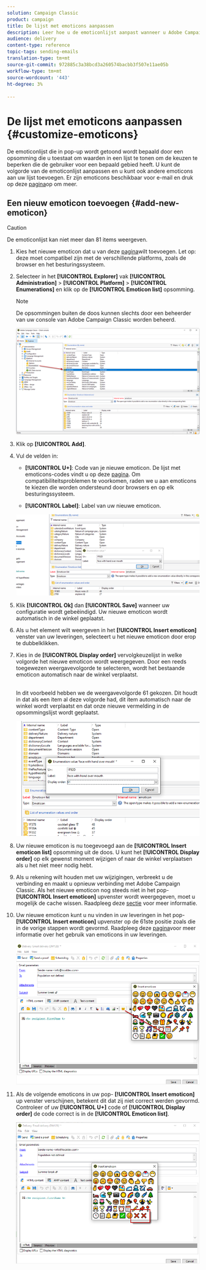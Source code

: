 ```yaml
---
solution: Campaign Classic
product: campaign
title: De lijst met emoticons aanpassen
description: Leer hoe u de emoticonlijst aanpast wanneer u Adobe Campaign Classic gebruikt.
audience: delivery
content-type: reference
topic-tags: sending-emails
translation-type: tm+mt
source-git-commit: 972885c3a38bcd3a260574bacbb3f507e11ae05b
workflow-type: tm+mt
source-wordcount: '443'
ht-degree: 3%

---
```



# De lijst met emoticons aanpassen {#customize-emoticons}

De emoticonlijst die in pop-up wordt getoond wordt bepaald door een opsomming die u toestaat om waarden in een lijst te tonen om de keuzen te beperken die de gebruiker voor een bepaald gebied heeft.
U kunt de volgorde van de emoticonlijst aanpassen en u kunt ook andere emoticons aan uw lijst toevoegen.
Er zijn emoticons beschikbaar voor e-mail en druk op deze [pagina](../../delivery/using/defining-the-email-content.md#inserting-emoticons)op om meer.

## Een nieuw emoticon toevoegen {#add-new-emoticon}

>[!CAUTION]
>
>De emoticonlijst kan niet meer dan 81 items weergeven.

1. Kies het nieuwe emoticon dat u van deze [pagina](https://unicode.org/emoji/charts/full-emoji-list.html)wilt toevoegen. Let op: deze moet compatibel zijn met de verschillende platforms, zoals de browser en het besturingssysteem.

1. Selecteer in het **[!UICONTROL Explorer]** vak **[!UICONTROL Administration]** > **[!UICONTROL Platform]** > **[!UICONTROL Enumerations]** en klik op de **[!UICONTROL Emoticon list]** opsomming.

   >[!NOTE]
   >
   >De opsommingen buiten de doos kunnen slechts door een beheerder van uw console van Adobe Campaign Classic worden beheerd.

   ![](assets/emoticon_1.png)

1. Klik op **[!UICONTROL Add]**.

1. Vul de velden in:

   * **[!UICONTROL U+]**: Code van je nieuwe emoticon. De lijst met emoticons-codes vindt u op deze [pagina](https://unicode.org/emoji/charts/full-emoji-list.html).
Om compatibiliteitsproblemen te voorkomen, raden we u aan emoticons te kiezen die worden ondersteund door browsers en op elk besturingssysteem.

   * **[!UICONTROL Label]**: Label van uw nieuwe emoticon.

   ![](assets/emoticon_5.png)

1. Klik **[!UICONTROL Ok]** dan **[!UICONTROL Save]** wanneer uw configuratie wordt gebeëindigd.
Uw nieuwe emoticon wordt automatisch in de winkel geplaatst.

1. Als u het element wilt weergeven in het **[!UICONTROL Insert emoticon]** venster van uw leveringen, selecteert u het nieuwe emoticon door erop te dubbelklikken.

1. Kies in de **[!UICONTROL Display order]** vervolgkeuzelijst in welke volgorde het nieuwe emoticon wordt weergegeven. Door een reeds toegewezen weergavevolgorde te selecteren, wordt het bestaande emoticon automatisch naar de winkel verplaatst.

   <br>In dit voorbeeld hebben we de weergavevolgorde 61 gekozen. Dit houdt in dat als een item al deze volgorde had, dit item automatisch naar de winkel wordt verplaatst en dat onze nieuwe vermelding in de opsommingslijst wordt geplaatst.

   ![](assets/emoticon_2.png)

1. Uw nieuwe emoticon is nu toegevoegd aan de **[!UICONTROL Insert emoticon list]** opsomming uit de doos. U kunt het **[!UICONTROL Display order]** op elk gewenst moment wijzigen of naar de winkel verplaatsen als u het niet meer nodig hebt.

1. Als u rekening wilt houden met uw wijzigingen, verbreekt u de verbinding en maakt u opnieuw verbinding met Adobe Campaign Classic. Als het nieuwe emoticon nog steeds niet in het pop- **[!UICONTROL Insert emoticon]** upvenster wordt weergegeven, moet u mogelijk de cache wissen. Raadpleeg deze [sectie](../../platform/using/faq-campaign-config.md#perform-soft-cache-clear) voor meer informatie.

1. Uw nieuwe emoticon kunt u nu vinden in uw leveringen in het pop- **[!UICONTROL Insert emoticon]** upvenster op de 61ste positie zoals die in de vorige stappen wordt gevormd. Raadpleeg deze [pagina](../../delivery/using/defining-the-email-content.md#inserting-emoticons)voor meer informatie over het gebruik van emoticons in uw leveringen.

   ![](assets/emoticon_4.png)

1. Als de volgende emoticons in uw pop- **[!UICONTROL Insert emoticon]** up venster verschijnen, betekent dit dat zij niet correct werden gevormd. Controleer of uw **[!UICONTROL U+]** code of **[!UICONTROL Display order]** de code correct is in de **[!UICONTROL Emoticon list]**.

   ![](assets/emoticon_6.png)
